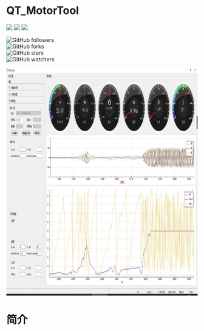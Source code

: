 # QT_MotorTool

![](https://img.shields.io/badge/Buile-win10-blue)  ![](https://img.shields.io/badge/QT-5.0%2B-brightgreen)  ![](https://img.shields.io/badge/language-C%2B%2B-red)  

![GitHub followers](https://img.shields.io/github/followers/snowdreams1006.svg?style=social)	
![GitHub forks](https://img.shields.io/github/forks/snowdreams1006/snowdreams1006.github.io.svg?style=social)	
![GitHub stars](https://img.shields.io/github/stars/snowdreams1006/snowdreams1006.github.io.svg?style=social)	
![GitHub watchers](https://img.shields.io/github/watchers/snowdreams1006/snowdreams1006.github.io.svg?style=social)
<div align=center><img width="1024" height="600" src="https://github.com/LXiuFeng/QT_MotorTool/blob/main/img/QQ%E5%9B%BE%E7%89%8720210611085033.jpg"></div>


# 简介
